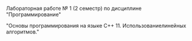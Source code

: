 Лабораторная работе № 1 (2 семестр)
    по дисциплине "Программирование"

  "Основы программирования на языке С++ 11. Использованиелинейных алгоритмов."
